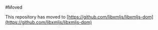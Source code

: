 #Moved

This repository has moved to [https://github.com/libxmljs/libxmljs-dom](https://github.com/libxmljs/libxmljs-dom)
